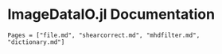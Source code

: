 # ImageDataIO.jl Documentation

```@contents
Pages = ["file.md", "shearcorrect.md", "mhdfilter.md", "dictionary.md"]
```

